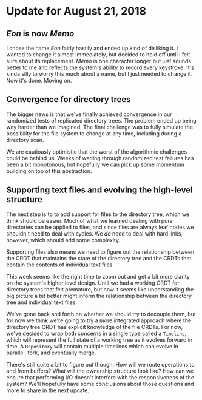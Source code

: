 # Update for August 21, 2018

## *Eon* is now *Memo*

I chose the name *Eon* fairly hastily and ended up kind of disliking it. I wanted to change it almost immediately, but decided to hold off until I felt sure about its replacement. *Memo* is one character longer but just sounds better to me and reflects the system's ability to record every keystroke. It's kinda silly to worry this much about a name, but I just needed to change it. Now it's done. Moving on.

## Convergence for directory trees

The bigger news is that we've finally achieved convergence in our randomized tests of replicated directory trees. The problem ended up being way harder than we imagined. The final challenge was to fully simulate the possibility for the file system to change at any time, including during a directory scan.

We are cautiously optimistic that the worst of the algorithmic challenges could be behind us. Weeks of wading through randomized test failures has been a bit monotonous, but hopefully we can pick up some momentum building on top of this abstraction.

## Supporting text files and evolving the high-level structure

The next step is to to add support for files to the directory tree, which we think should be easier. Much of what we learned dealing with pure directories can be applied to files, and since files are always leaf nodes we shouldn't need to deal with cycles. We *do* need to deal with hard links, however, which should add some complexity.

Supporting files also means we need to figure out the relationship between the CRDT that maintains the state of the directory tree and the CRDTs that contain the contents of individual text files.

This week seems like the right time to zoom out and get a bit more clarity on the system's higher level design. Until we had a working CRDT for directory trees that felt premature, but now it seems like understanding the big picture a bit better might inform the relationship between the directory tree and individual text files.

We've gone back and forth on whether we should try to decouple them, but for now we think we're going to try a more integrated approach where the directory tree CRDT has explicit knowledge of the file CRDTs. For now, we've decided to wrap both concerns in a single type called a `Timeline`, which will represent the full state of a working tree as it evolves forward in time. A `Repository` will contain multiple timelines which can evolve in parallel, fork, and eventually merge.

There's still quite a bit to figure out though. How will we route operations to and from buffers? What will the ownership structure look like? How can we ensure that performing I/O doesn't interfere with the responsiveness of the system? We'll hopefully have some conclusions about those questions and more to share in the next update.
